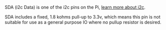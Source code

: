 SDA (i2c Data) is one of the i2c pins on the Pi, [learn more about i2c](/pinout/i2c).

SDA includes a fixed, 1.8 kohms pull-up to 3.3v, which means this pin is not suitable for use as a general purpose IO where no pullup resistor is desired.